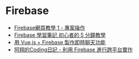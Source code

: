 # Firebase

* [Firebase網頁教學 1 - 專案操作](http://sj82516-blog.logdown.com/posts/1048782/auth-firebase-web-operations-validation-review)
* [Firebase 學習筆記 初心者的 5 分鐘教學](http://full-stack-engineering.blogspot.tw/2014/07/firebase-note-gettingstart-in-five-minutes.html)
* [用 Vue.js + Firebase 製作即時聊天功能](https://guahsu.io/2017/09/vue-firebase-realtime-line-chat/)
* [阿翔的Coding日記 - 利用 Firebase 進行跨平台實作](https://www.gitbook.com/book/codingxiang/-coding-firebase-cross-platform-chat-room/details)

